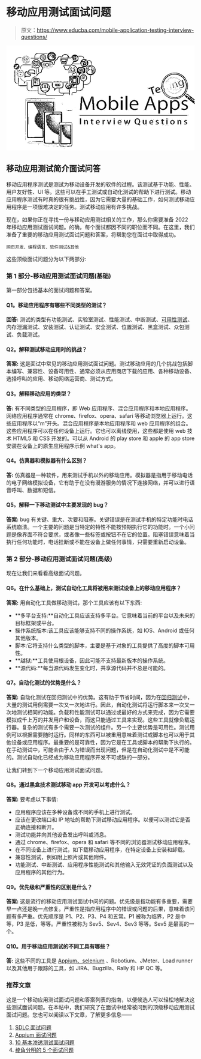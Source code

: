 # 移动应用测试面试问题

> 原文：<https://www.educba.com/mobile-application-testing-interview-questions/>

![mobile application testing interview questions](img/27910b5e477f918463b93a3e01fff5d4.png)



## 移动应用测试简介面试问答

移动应用程序测试是测试为移动设备开发的软件的过程。该测试基于功能、性能、用户友好性、UI 等。这些可以在手工测试或自动化测试的帮助下进行测试。移动应用程序测试有时真的很有挑战性，因为它需要大量的基础工作，如何测试移动应用程序是一项很难决定的任务。测试移动应用有许多挑战。

现在，如果你正在寻找一份与移动应用测试相关的工作，那么你需要准备 2022 年移动应用测试面试问题。的确，每个面试都因不同的职位而不同。在这里，我们准备了重要的移动应用测试面试问题和答案，将帮助您在面试中取得成功。

<small>网页开发、编程语言、软件测试&其他</small>

这些顶级面试问题分为以下两部分:

### 第 1 部分-移动应用测试面试问题(基础)

第一部分包括基本的面试问题和答案。

#### Q1。移动应用程序有哪些不同类型的测试？

**回答:**
测试的类型有功能测试、实验室测试、性能测试、中断测试、[可用性测试](https://www.educba.com/what-is-usability-testing/)、内存泄漏测试、安装测试、认证测试、安全测试、位置测试、黑盒测试、众包测试、负载测试。

#### Q2。解释测试移动应用时的挑战？

**答案:**
这是面试中常见的移动应用测试面试问题。测试移动应用的几个挑战包括脚本编写、兼容性、设备可用性、通常必须从应用商店下载的应用、各种移动设备、选择呼叫的应用、移动网络运营商、测试方式。

#### Q3。解释移动应用的类型？

**答:**
有不同类型的应用程序，即 Web 应用程序、混合应用程序和本地应用程序。网络应用程序通常在 chrome、firefox、opera、safari 等移动浏览器上运行。这些应用程序以“m”开头。混合应用程序是本地应用程序和 web 应用程序的组合。这些应用程序可以在任何设备上运行。它也可以离线使用，这些都是使用 web 技术 HTML5 和 CSS 开发的。可以从 Android 的 play store 和 apple 的 app store 安装在设备上的原生应用程序示例 what's app。

#### Q4。仿真器和模拟器有什么区别？

**答:**
仿真器是一种软件，用来测试手机以外的移动应用。模拟器是指用于移动电话的电子网络模拟设备，它有助于在没有漫游服务的情况下连接网络，并可以进行语音呼叫、数据和短信。

#### Q5。解释一下移动测试中主要发现的 bug？

**答案:**
bug 有关键、重大、次要和阻塞。关键错误是在测试手机的特定功能时电话系统崩溃。一个主要的问题是当特定的特性不能按预期执行它的功能时。一个小问题是像界面不符合要求，或者像一些标签或按钮不在它的位置。阻塞错误意味着当执行任何功能时，电话挂断或不能在设备上做任何事情，只需要重新启动设备。

### 第 2 部分-移动应用测试面试问题(高级)

现在让我们来看看高级面试问题。

#### Q6。在什么基础上，测试自动化工具将被用来测试设备上的移动应用程序？

**答案:**
用自动化工具做移动测试，那个工具应该有以下东西:

*   **多平台支持:**自动化工具应该支持多平台。它意味着当前的平台以及未来的目标框架或平台。
*   操作系统版本:该工具应该能够支持不同的操作系统，如 IOS、Android 或任何其他版本。
*   脚本:它将支持什么类型的脚本，主要是基于对象的工具提供了高度的脚本可用性。
*   **越狱:**工具使用根设备，因此可能不支持最新版本的操作系统。
*   **源代码:**每当源代码发生变化时，共享源代码并不总是可能的。

#### Q7。自动化测试的优势是什么？

**答案:**
自动化测试在回归测试中的优势。这有助于节省时间，因为在[回归测试](https://www.educba.com/regression-testing/)中，大量的测试用例需要一次又一次地进行。因此，自动化测试将运行脚本来一次又一次地测试相同的功能。负载和性能测试可以通过或最好的方式来完成，因为它需要模拟成千上万的并发用户和设备，而这只能通过工具来实现。这些工具就像负载运行器。复杂的测试有多个需要一次测试的组件。另一个主要优势是可用性。测试用例可以根据需要随时运行。同样的东西可以被重用意味着测试或脚本也可以用于其他设备或应用程序。最重要的是可靠性，因为它是在工具或脚本的帮助下执行的。在手动测试中，可能会由于人为错误而出现问题，但是在自动化测试中是不可能的。测试自动化已经成为移动应用程序开发不可或缺的一部分。

让我们转到下一个移动应用测试面试问题。

#### Q8。通过黑盒技术测试移动 app 开发可以考虑什么？

**答案:**
要考虑以下事情:

*   应用程序应该在多种设备或不同的手机上进行测试。
*   应该在更改端口和 IP 地址的帮助下测试移动应用程序。以便可以测试它是否正确连接和断开。
*   测试功能并向其他设备发出呼叫或消息。
*   通过 chrome、firefox、opera 和 safari 等不同的浏览器测试移动应用程序。
*   在不同设备上进行测试，如下载移动应用程序，在特定设备上安装和卸载。
*   兼容性测试，例如附上照片或其他附件。
*   功能测试、中断测试、应用程序性能测试和其他输入无效凭证的负面测试以及应用程序的其他行为。

#### Q9。优先级和严重性的区别是什么？

**答案:**
这是流行的移动应用测试面试中问的问题。优先级是指功能有多重要，需要早一点还是晚一点修复。严重性是指应用程序中的错误或问题的后果，意味着该问题有多严重。优先顺序是 P1、P2、P3、P4 和五常。P1 被称为临界，P2 是中等，P3 是低，等等。严重性被称为 Sev5、Sev4、Sev3 等等。Sev5 是最高的一个。

#### Q10。用于移动应用测试的不同工具有哪些？

**答:**
这些不同的工具是 [Appium、selenium](https://www.educba.com/appium-vs-selenium/) 、Robotium、JMeter、Load runner 以及其他用于跟踪的工具，如 JIRA、Bugzilla、Rally 和 HP QC 等。

### 推荐文章

这是一个移动应用测试面试问题和答案列表的指南，以便候选人可以轻松地解决这些测试面试问题。在本帖中，我们研究了在面试中经常被问到的顶级移动应用测试面试问题。您也可以阅读以下文章，了解更多信息——

1.  [SDLC 面试问题](https://www.educba.com/sdlc-interview-questions/)
2.  [Appium 面试问题](https://www.educba.com/appium-interview-questions/)
3.  [10 基本渗透测试面试问题](https://www.educba.com/penetration-testing-interview-questions/)
4.  [棱角分明的 5 个面试问题](https://www.educba.com/angular-5-interview-questions/)





